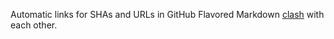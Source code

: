 Automatic links for SHAs and URLs in GitHub Flavored Markdown [clash](https://github.com/narfdotpl/gfm-link-clash/commit/37f5ed5ef3642d243fffd871bcecbc2c089afcfb) with each other.
